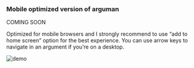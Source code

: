 ### Mobile optimized version of arguman

COMING SOON

Optimized for mobile browsers and I strongly recommend to use “add to home screen” option for the best experience. You can use arrow keys to navigate in an argument if you’re on a desktop.

![demo](https://raw.githubusercontent.com/arguman/arguman-mobile/master/static/arguman-demo.gif)

